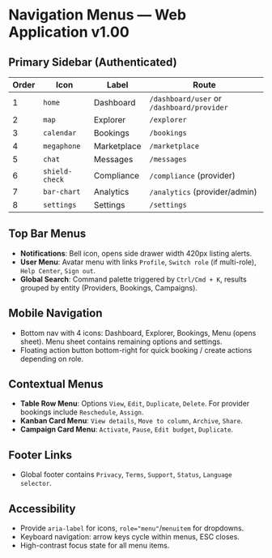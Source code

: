 # Navigation Menus — Web Application v1.00

## Primary Sidebar (Authenticated)
| Order | Icon | Label | Route |
| --- | --- | --- | --- |
| 1 | `home` | Dashboard | `/dashboard/user` or `/dashboard/provider` |
| 2 | `map` | Explorer | `/explorer` |
| 3 | `calendar` | Bookings | `/bookings` |
| 4 | `megaphone` | Marketplace | `/marketplace` |
| 5 | `chat` | Messages | `/messages` |
| 6 | `shield-check` | Compliance | `/compliance` (provider) |
| 7 | `bar-chart` | Analytics | `/analytics` (provider/admin) |
| 8 | `settings` | Settings | `/settings` |

## Top Bar Menus
- **Notifications**: Bell icon, opens side drawer width 420px listing alerts.
- **User Menu**: Avatar menu with links `Profile`, `Switch role` (if multi-role), `Help Center`, `Sign out`.
- **Global Search**: Command palette triggered by `Ctrl/Cmd + K`, results grouped by entity (Providers, Bookings, Campaigns).

## Mobile Navigation
- Bottom nav with 4 icons: Dashboard, Explorer, Bookings, Menu (opens sheet). Menu sheet contains remaining options and settings.
- Floating action button bottom-right for quick booking / create actions depending on role.

## Contextual Menus
- **Table Row Menu**: Options `View`, `Edit`, `Duplicate`, `Delete`. For provider bookings include `Reschedule`, `Assign`.
- **Kanban Card Menu**: `View details`, `Move to column`, `Archive`, `Share`.
- **Campaign Card Menu**: `Activate`, `Pause`, `Edit budget`, `Duplicate`.

## Footer Links
- Global footer contains `Privacy`, `Terms`, `Support`, `Status`, `Language selector`.

## Accessibility
- Provide `aria-label` for icons, `role="menu"`/`menuitem` for dropdowns.
- Keyboard navigation: arrow keys cycle within menus, ESC closes.
- High-contrast focus state for all menu items.
